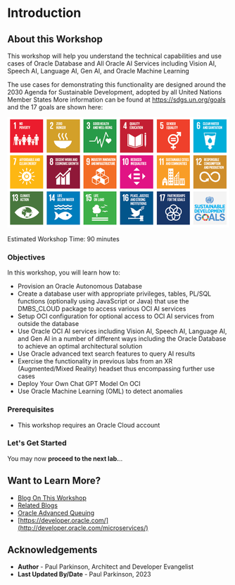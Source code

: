 # Introduction

## About this Workshop

This workshop will help you understand the technical capabilities and use cases of Oracle Database and All Oracle AI Services
 including Vision AI, Speech AI, Language AI, Gen AI, and Oracle Machine Learning

The use cases for demonstrating this functionality are designed around 
the 2030 Agenda for Sustainable Development, adopted by all United Nations Member States
 More information can be found at https://sdgs.un.org/goals and the 17 goals are shown here:

![sustainability goals](./images/un-sustainabilitygoals.png "UN sustainability goals")

Estimated Workshop Time: 90 minutes

### Objectives

In this workshop, you will learn how to:
* Provision an Oracle Autonomous Database
* Create a database user with appropriate privileges, tables, PL/SQL functions (optionally using JavaScript or Java) that use the DMBS_CLOUD package to access various OCI AI services
* Setup OCI configuration for optional access to OCI AI services from outside the database
* Use Oracle OCI AI services including Vision AI, Speech AI, Language AI, and Gen AI in a number of different ways including the Oracle Database to achieve an optimal architectural solution
* Use Oracle advanced text search features to query AI results
* Exercise the functionality in previous labs from an XR (Augmented/Mixed Reality) headset thus encompassing further use cases
* Deploy Your Own Chat GPT Model On OCI
* Use Oracle Machine Learning (OML) to detect anomalies

### Prerequisites

- This workshop requires an Oracle Cloud account

### Let's Get Started

You may now **proceed to the next lab.**..

## Want to Learn More?

* [Blog On This Workshop](https://dzone.com/articles/simplify-microservice-transactions-with-oracle-dat)
* [Related Blogs](https://dzone.com/users/4571557/paulparkinson.html)
* [Oracle Advanced Queuing](https://docs.oracle.com/en/database/oracle/oracle-database/19/adque/aq-introduction.html)
* [https://developer.oracle.com/](http://developer.oracle.com/microservices/)

## Acknowledgements

* **Author** - Paul Parkinson, Architect and Developer Evangelist
* **Last Updated By/Date** - Paul Parkinson, 2023
